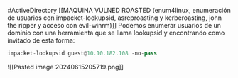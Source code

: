 #ActiveDirectory 
[[MAQUINA VULNED ROASTED (enum4linux, enumeración de usuarios con impacket-lookupsid, asreproasting y kerberoasting, john the ripper y acceso con evil-winrm)]]
Podemos enumerar usuarios de un dominio con una herramienta que se llama lookupsid y encontrando como invitado de esta forma:

```python
impacket-lookupsid guest@10.10.182.108 -no-pass
```

![[Pasted image 20240615205719.png]]
